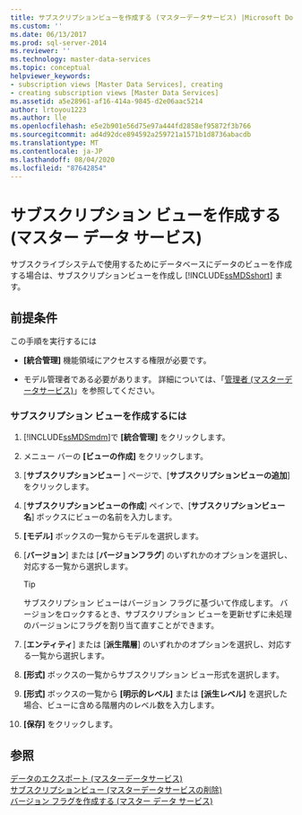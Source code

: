 ```yaml
---
title: サブスクリプションビューを作成する (マスターデータサービス) |Microsoft Docs
ms.custom: ''
ms.date: 06/13/2017
ms.prod: sql-server-2014
ms.reviewer: ''
ms.technology: master-data-services
ms.topic: conceptual
helpviewer_keywords:
- subscription views [Master Data Services], creating
- creating subscription views [Master Data Services]
ms.assetid: a5e28961-af16-414a-9845-d2e06aac5214
author: lrtoyou1223
ms.author: lle
ms.openlocfilehash: e5e2b901e56d75e97a444fd2858ef95872f3b766
ms.sourcegitcommit: ad4d92dce894592a259721a1571b1d8736abacdb
ms.translationtype: MT
ms.contentlocale: ja-JP
ms.lasthandoff: 08/04/2020
ms.locfileid: "87642854"
---
```

# <a name="create-a-subscription-view-master-data-services"></a>サブスクリプション ビューを作成する (マスター データ サービス)
  サブスクライブシステムで使用するためにデータベースにデータのビューを作成する場合は、サブスクリプションビューを作成し [!INCLUDE[ssMDSshort](../includes/ssmdsshort-md.md)] ます。  
  
## <a name="prerequisites"></a>前提条件  
 この手順を実行するには  
  
-   **[統合管理]** 機能領域にアクセスする権限が必要です。  
  
-   モデル管理者である必要があります。 詳細については、「[管理者 &#40;マスターデータサービス&#41;](administrators-master-data-services.md)」を参照してください。  
  
### <a name="to-create-a-subscription-view"></a>サブスクリプション ビューを作成するには  
  
1.  [!INCLUDE[ssMDSmdm](../includes/ssmdsmdm-md.md)]で **[統合管理]** をクリックします。  
  
2.  メニュー バーの **[ビューの作成]** をクリックします。  
  
3.  [**サブスクリプションビュー** ] ページで、[**サブスクリプションビューの追加**] をクリックします。  
  
4.  [**サブスクリプションビューの作成**] ペインで、[**サブスクリプションビュー名**] ボックスにビューの名前を入力します。  
  
5.  **[モデル]** ボックスの一覧からモデルを選択します。  
  
6.  [**バージョン**] または [**バージョンフラグ**] のいずれかのオプションを選択し、対応する一覧から選択します。  
  
    > [!TIP]  
    >  サブスクリプション ビューはバージョン フラグに基づいて作成します。 バージョンをロックするとき、サブスクリプション ビューを更新せずに未処理のバージョンにフラグを割り当て直すことができます。  
  
7.  [**エンティティ**] または [**派生階層**] のいずれかのオプションを選択し、対応する一覧から選択します。  
  
8.  **[形式]** ボックスの一覧からサブスクリプション ビュー形式を選択します。  
  
9. **[形式]** ボックスの一覧から **[明示的レベル]** または **[派生レベル]** を選択した場合、ビューに含める階層内のレベル数を入力します。  
  
10. **[保存]** をクリックします。  
  
## <a name="see-also"></a>参照  
 [データのエクスポート &#40;マスターデータサービス&#41;](overview-exporting-data-master-data-services.md)   
 [サブスクリプションビュー &#40;マスターデータサービスの削除&#41;](delete-a-subscription-view-master-data-services.md)   
 [バージョン フラグを作成する (マスター データ サービス)](create-a-version-flag-master-data-services.md)  
  
  
